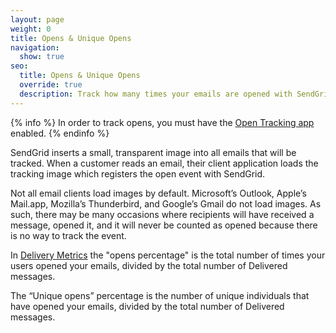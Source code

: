 ```yaml
---
layout: page
weight: 0
title: Opens & Unique Opens
navigation:
  show: true
seo:
  title: Opens & Unique Opens
  override: true
  description: Track how many times your emails are opened with SendGrid
---
```


{% info %}
In order to track opens, you must have the [Open Tracking app]({{root_url}}/Apps/open_tracking.html) enabled.
{% endinfo %}


SendGrid inserts a small, transparent image into all emails that will be tracked. When a customer reads an email, their client application loads the tracking image which registers the open event with SendGrid.

Not all email clients load images by default. Microsoft’s Outlook, Apple’s Mail.app, Mozilla’s Thunderbird, and Google’s Gmail do not load images. As such, there may be many occasions where recipients will have received a message, opened it, and it will never be counted as opened because there is no way to track the event.

In [Delivery Metrics]({{root_url}}/User_Guide/Delivery_Metrics/email_activity.html) the "opens percentage" is the total number of times your users opened your emails, divided by the total number of Delivered messages.

The “Unique opens” percentage is the number of unique individuals that have opened your emails, divided by the total number of Delivered messages. 
